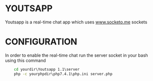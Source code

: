 # YOUTSAPP

Youtsapp is a real-time chat app which uses www.socketo.me sockets

# CONFIGURATION

In order to enable the real-time chat run the server socket in your bash using this command

```bat
    cd yourdir\Youtsapp 1.1\server
    php -c yourphpdir\php7.4.1\php.ini server.php
```